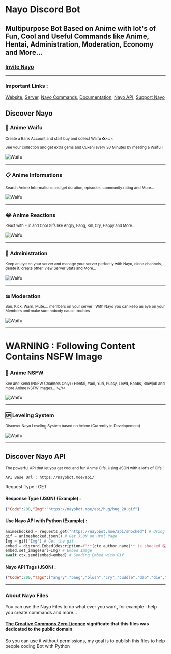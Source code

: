 # Nayo Discord Bot
## Multipurpose Bot Based on Anime with lot's of Fun, Cool and Useful Commands like Anime, Hentai, Administration, Moderation, Economy and More...

### [Invite Nayo](https://discord.com/oauth2/authorize?client_id=879082395750531093&permissions=8&scope=bot)

------

### Important Links :

[Website](https://nayobot.moe),
[Server](https://discord.gg/J33NPfctv4),
[Nayo Commands](https://nayobot.moe/commands),
[Documentation](https://docs.nayobot.moe),
[Nayo API](https://docs.nayobot.moe#content-nayo-api),
[Support Nayo](https://nayobot.moe/premium)


## Discover Nayo

### 🌸 Anime Waifu

<sub>Create a Bank Account and start buy and collect Waifu ✿>ω<</sub>
  
<sub>See your collection and get extra gems and Cukeni every 30 Minutes by meeting a Waifu !</sub>

![Waifu](https://nayobot.moe/img/pre-3.3.png)
  
------
### 📋 Anime Informations

<sub>Search Anime Informations and get duration, episodes, community rating and More...</sub>

![Waifu](https://nayobot.moe/img/pre-1.1.png)
  
------
### 😂 Anime Reactions

<sub>React with Fun and Cool Gifs like Angry, Bang, Kill, Cry, Happy and More...</sub>

![Waifu](https://nayobot.moe/img/pre-2.2.png)

------
### 💼 Administration

<sub>Keep an eye on your server and manage your server perfectly with Nayo, clone channels, delete it, create other, view Server Stats and More...</sub>

![Waifu](https://nayobot.moe/img/pre-5.5.png)
  
------
### ⚖️ Moderation

<sub>Ban, Kick, Warn, Mute,... members on your server ! With Nayo you can keep an eye on your Members and make sure nobody cause troubles</sub>

![Waifu](https://nayobot.moe/img/pre-6.6.png)
  
------
  
# WARNING : Following Content Contains NSFW Image
  
### 🔞 Anime NSFW

<sub>See and Send (NSFW Channels Only) : Hentai, Yaoi, Yuri, Pussy, Lewd, Boobs, Blowjob and more Anime NSFW Images... >///<</sub>

![Waifu](https://nayobot.moe/img/pre-7.7.png)
  
------
### 🆙 Leveling System

<sub>Discover Nayo Leveling System based on Anime (Currently in Developement)</sub>

![Waifu](https://nayobot.moe/img/pre-4.4.png)
  
------
  
## Discover Nayo API
  
<sub>The powerful API that let you get cool and fun Anime Gifs, Using JSON with a lot's of Gifs !</sub>
  
```
API Base Url : https://nayobot.moe/api/
```
  
Request Type : GET
  
#### Response Type (JSON) (Example) :
```json
{"Code":200,"Img":"https://nayobot.moe/api/hug/hug_20.gif"}
```
  
#### Use Nayo API with Python (Example) :
```python
animeshocked = requests.get("https://nayobot.moe/api/shocked") # Using Request Module
gif = animeshocked.json() # Get JSON on Html Page
Img = gif['Img'] # Get the gif
embed = discord.Embed(description=f"**{ctx.author.name}** is shocked 😱", color=0xd0c0e9) # Embed Example
embed.set_image(url=Img) # Embed Image
await ctx.send(embed=embed) # Sending Embed with Gif
```
  
#### Nayo API Tags (JSON) :
```json
{"Code":200,"Tags":["angry","bang","blush","cry","cuddle","dab","die","dance","disgusted","eat","happy","hug","kill","kiss","laugh","pat","poke","shocked","slap","wink"]}
```
  
------
  
### About Nayo Files
  
You can use the Nayo Files to do what ever you want, for example : help you create commands and more...
 
#### [The Creative Commons Zero Licence](https://creativecommons.org/publicdomain/zero/1.0/deed.fr) significate that this files was dedicated to the public domain

So you can use it without permissions, my goal is to publish this files to help people coding Bot with Python
  
